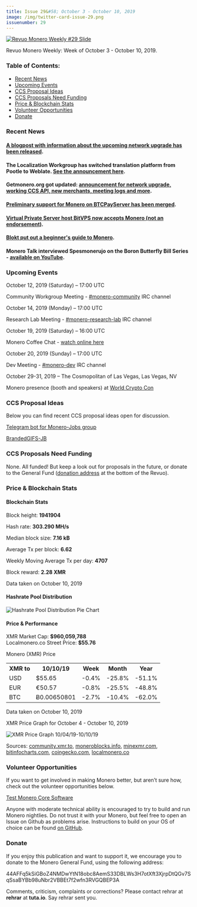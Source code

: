 ```yaml
---
title: Issue 29&#58; October 3 - October 10, 2019
image: /img/twitter-card-issue-29.png
issuenumber: 29
---
```

[<img src="/img/img-issue29.png" alt="Revuo Monero Weekly #29 Slide" class="img-lead">](/issue-29.html)

<p class="text-lead">Revuo Monero Weekly: Week of October 3 - October 10, 2019.</p>
<!--more-->

<h3>Table of Contents:</h3>
<ul class="contents">
    <li><a href="#news">Recent News</a></li>
    <li><a href="#events">Upcoming Events</a></li>
    <li><a href="#ideas">CCS Proposal Ideas</a></li>
    <li><a href="#proposals">CCS Proposals Need Funding</a></li>
    <li><a href="#stats">Price & Blockchain Stats</a></li>
    <li><a href="#volunteer">Volunteer Opportunities</a></li>
    <li><a href="#donate">Donate</a></li>
</ul>

<h3 id="news">Recent News</h3>

<div class="newsbyte">
    <h4><a href="https://web.getmonero.org/2019/10/01/announcement-release-0-15.html" target="_blank">A blogpost with information about the upcoming network upgrade has been released</a>.
    </h4>
</div>

<div class="newsbyte">
    <h4>The Localization Workgroup has switched translation platform from Pootle to Weblate. <a href="https://www.reddit.com/r/Monero/comments/dekppj/weblate_is_finally_ready_at_translategetmoneroorg/" target="_blank">See the announcement here</a>.
    </h4>
</div>

<div class="newsbyte">
    <h4>Getmonero.org got updated: <a href="https://www.reddit.com/r/Monero/comments/ddkx41/getmonero_updated_announcement_for_network/" target="_blank">announcement for network upgrade, working CCS API, new merchants, meeting logs and more</a>.
    </h4>
</div>

<div class="newsbyte">
    <h4><a href="https://github.com/btcpayserver/btcpayserver/pull/1044" target="_blank">Preliminary support for Monero on BTCPayServer has been merged</a>.
    </h4>
</div>

<div class="newsbyte">
    <h4><a href="https://bitvps.com/" target="_blank">Virtual Private Server host BitVPS now accepts Monero (not an endorsement)</a>.
    </h4>
</div>

<div class="newsbyte">
    <h4><a href="https://blokt.com/guides/a-beginners-guide-to-monero" target="_blank">Blokt put out a beginner's guide to Monero</a>.</h4>
</div>

<div class="newsbyte">
    <h4>Monero Talk interviewed Spesmonerujo on the Boron Butterfly Bill Series - <a href="https://youtu.be/uwo7oLJTEo8" target="_blank">available on YouTube</a>.</h4>
</div>

<h3 id="events">Upcoming Events</h3>

<div class="event">
    <p class="date" markdown="1">October 12, 2019 (Saturday) – 17:00 UTC</p>
    <p markdown="1">Community Workgroup Meeting - <a href="irc://chat.freenode.net/#monero-community" target="_blank">#monero-community</a> IRC channel</p>
</div>

<div class="event">
    <p class="date" markdown="1">October 14, 2019 (Monday) – 17:00 UTC</p>
    <p markdown="1">Research Lab Meeting - <a href="irc://chat.freenode.net/#monero-research-lab" target="_blank">#monero-research-lab</a> IRC channel</p>
</div>

<div class="event">
    <p class="date" markdown="1">October 19, 2019 (Saturday) – 16:00 UTC</p>
    <p markdown="1">Monero Coffee Chat - <a href="https://www.youtube.com/channel/UCKxLNPJeEjPXOke55i5AIXA" target="_blank">watch online here</a></p>
</div>

<div class="event">
    <p class="date" markdown="1">October 20, 2019 (Sunday) – 17:00 UTC</p>
    <p markdown="1">Dev Meeting - <a href="irc://chat.freenode.net/#monero-dev" target="_blank">#monero-dev</a> IRC channel</p>
</div>

<div class="event">
    <p class="date" markdown="1">October 29-31, 2019 – The Cosmopolitan of Las Vegas, Las Vegas, NV</p>
    <p markdown="1">Monero presence (booth and speakers) at <a href="https://worldcryptocon.com/" target="_blank">World Crypto Con</a></p>
</div>

<h3 id="ideas">CCS Proposal Ideas</h3>

<p>Below you can find recent CCS proposal ideas open for discussion.</p>

<div class="proposal">
<p><a href="https://repo.getmonero.org/monero-project/ccs-proposals/merge_requests/91" target="_blank">Telegram bot for Monero-Jobs group</a></p>
</div>

<div class="proposal">
<p><a href="https://repo.getmonero.org/monero-project/ccs-proposals/merge_requests/88" target="_blank">BrandedGIFS-JB</a></p>
</div>

<h3 id="proposals">CCS Proposals Need Funding</h3>

<p>None. All funded! But keep a look out for proposals in the future, or donate to the General Fund (<a href="#donate">donation address</a> at the bottom of the Revuo).</p>

<h3 id="stats">Price & Blockchain Stats</h3>

<h4 class="stat">Blockchain Stats</h4>

<div class="bcstats">
    <p>Block height: <b>1941904</b></p>
    <p>Hash rate: <b>303.290 MH/s</b></p>
    <p>Median block size: <b>7.16 kB</b></p>
    <p>Average Tx per block: <b>6.62</b></p>
    <p>Weekly Moving Average Tx per day: <b>4707</b></p>
    <p>Block reward: <b>2.28 XMR</b></p>
</div>
<p class="note">Data taken on October 10, 2019</p>

<h4 class="stat">Hashrate Pool Distribution</h4>
<p><img src="/img/hashrate-pool-distribution-1010.png" alt="Hashrate Pool Distribution Pie Chart"/></p>

<h4 class="stat">Price & Performance</h4>

<div class="price-intro">XMR Market Cap: <b>$960,059,788</b><br>Localmonero.co Street Price: <b>$55.76</b></div>

<p class="table-title">Monero (XMR) Price</p>
<table class="price-table">
  <tr class="row1">
    <th>XMR to</th>
    <th>10/10/19</th>
    <th>Week</th>
    <th>Month</th>
    <th>Year</th>
  </tr>
  <tr>
    <td data-th="XMR to">USD</td>
    <td data-th="10/10/19">$55.65</td>
    <td data-th="Week" class="red">-0.4%</td>
    <td data-th="Month" class="red">-25.8%</td>
    <td data-th="Year" class="red">-51.1%</td>
  </tr>
  <tr class="row3">
    <td data-th="XMR to">EUR</td>
    <td data-th="10/10/19">€50.57</td>
    <td data-th="Week" class="red">-0.8%</td>
    <td data-th="Month" class="red">-25.5%</td>
    <td data-th="Year" class="red">-48.8%</td>
  </tr>
  <tr>
    <td data-th="XMR to">BTC</td>
    <td data-th="10/10/19">Ƀ0.00650801</td>
    <td data-th="Week" class="red">-2.7%</td>
    <td data-th="Month" class="red">-10.4%</td>
    <td data-th="Year" class="red">-62.0%</td>
  </tr>
</table>
<p class="note">Data taken on October 10, 2019</p>

<p class="table-title">XMR Price Graph for October 4 - October 10, 2019</p>

![XMR Price Graph 10/04/19-10/10/19](/img/weekly-chart-1010.png "XMR Price Graph 10/04/19-10/10/19") 

Sources: <a href="https://community.xmr.to/explorer/mainnet/" target="_blank">community.xmr.to</a>, <a href="https://moneroblocks.info/stats/transaction-stats" target="_blank">moneroblocks.info</a>, <a href="https://minexmr.com/pools.html" target="_blank">minexmr.com</a>, <a href="https://bitinfocharts.com/monero/" target="_blank">bitinfocharts.com</a>, <a href="https://www.coingecko.com/" target="_blank">coingecko.com</a>, <a href="https://localmonero.co/" target="_blank">localmonero.co</a>

<h3 id="volunteer">Volunteer Opportunities</h3>

<p>If you want to get involved in making Monero better, but aren’t sure how, check out the volunteer opportunities below.</p>

<div class="newsbyte">
    <p class="date"><a href="https://github.com/monero-project/monero" target="_blank">Test Monero Core Software</a></p>
    <p>Anyone with moderate technical ability is encouraged to try to build and run Monero nightlies. Do not trust it with your Monero, but feel free to open an Issue on Github as problems arise. Instructions to build on your OS of choice can be found <a href="https://github.com/monero-project/monero#compiling-monero-from-source" target="_blank">on GitHub</a>. </p>
</div>

<h3 id="donate">Donate</h3>

<p markdown="1">If you enjoy this publication and want to support it, we encourage you to donate to the Monero General Fund, using the following address:</p>

<p class="address" markdown="1">44AFFq5kSiGBoZ4NMDwYtN18obc8AemS33DBLWs3H7otXft3XjrpDtQGv7SqSsaBYBb98uNbr2VBBEt7f2wfn3RVGQBEP3A</p>

<!--p><a href="monero:44AFFq5kSiGBoZ4NMDwYtN18obc8AemS33DBLWs3H7otXft3XjrpDtQGv7SqSsaBYBb98uNbr2VBBEt7f2wfn3RVGQBEP3A" class="qr"><img src="/img/donate-monero.png"></a></p-->

Comments, criticism, complaints or corrections? Please contact rehrar at **rehrar** at **tuta.io**. Say rehrar sent you.